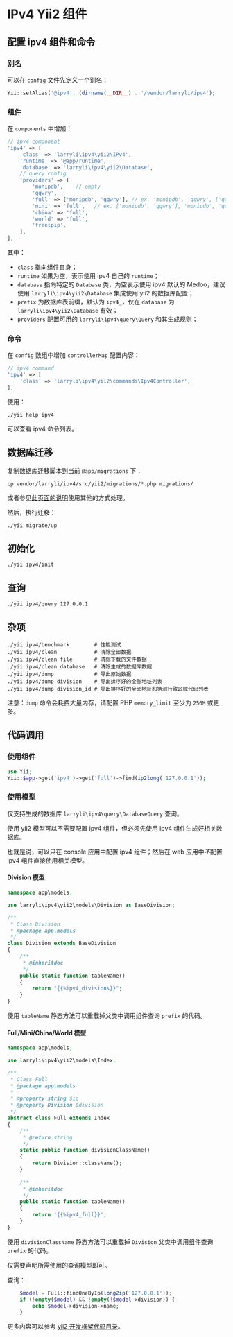 # IPv4 Yii2 组件

## 配置 ipv4 组件和命令

### 别名

可以在 ```config``` 文件先定义一个别名：

```php
Yii::setAlias('@ipv4', (dirname(__DIR__) . '/vendor/larryli/ipv4');
```

### 组件

在 ```components``` 中增加：

```php
// ipv4 component
'ipv4' => [
    'class' => 'larryli\ipv4\yii2\IPv4',
    'runtime' => '@app/runtime',
    'database' => 'larryli\ipv4\yii2\Database',
    // query config
    'providers' => [
        'monipdb',    // empty
        'qqwry',
        'full' => ['monipdb', 'qqwry'], // ex. 'monipdb', 'qqwry', ['qqwry', 'monipdb']
        'mini' => 'full',   // ex. ['monipdb', 'qqwry'], 'monipdb', 'qqwry', ['qqwry', 'monipdb']
        'china' => 'full',
        'world' => 'full',
        'freeipip',
    ],
],
```

其中：

* ```class``` 指向组件自身；
* ```runtime``` 如果为空，表示使用 ipv4 自己的 ```runtime```；
* ```database``` 指向特定的 ```Database``` 类，为空表示使用 ipv4 默认的 Medoo，建议使用 ```larryli\ipv4\yii2\Database``` 集成使用 yii2 的数据库配置；
* ```prefix``` 为数据库表前缀，默认为 ```ipv4_```，仅在 ```database``` 为 ```larryli\ipv4\yii2\Database``` 有效；
* ```providers``` 配置可用的 ```larryli\ipv4\query\Query``` 和其生成规则；

### 命令

在 ```config``` 数组中增加 ```controllerMap``` 配置内容：

```php
// ipv4 command
'ipv4' => [
    'class' => 'larryli\ipv4\yii2\commands\Ipv4Controller',
],
```

使用：

```shell
./yii help ipv4
```

可以查看 ipv4 命令列表。

## 数据库迁移

复制数据库迁移脚本到当前 ```@app/migrations``` 下：

```shell
cp vendor/larryli/ipv4/src/yii2/migrations/*.php migrations/
```

或者参见[此页面的说明](https://github.com/yiisoft/yii2/issues/384)使用其他的方式处理。

然后，执行迁移：

```shell
./yii migrate/up
```

## 初始化

```shell
./yii ipv4/init
```

## 查询

```shell
./yii ipv4/query 127.0.0.1
```

## 杂项

```shell
./yii ipv4/benchmark        # 性能测试
./yii ipv4/clean            # 清除全部数据
./yii ipv4/clean file       # 清除下载的文件数据
./yii ipv4/clean database   # 清除生成的数据库数据
./yii ipv4/dump             # 导出原始数据
./yii ipv4/dump division    # 导出排序好的全部地址列表
./yii ipv4/dump division_id # 导出排序好的全部地址和猜测行政区域代码列表
```

注意：```dump``` 命令会耗费大量内存，请配置 PHP ```memory_limit``` 至少为 ```256M``` 或更多。

## 代码调用

### 使用组件

```php
use Yii;
Yii::$app->get('ipv4')->get('full')->find(ip2long('127.0.0.1'));
```

### 使用模型

仅支持生成的数据库 ```larryli\ipv4\query\DatabaseQuery``` 查询。

使用 yii2 模型可以不需要配置 ipv4 组件，但必须先使用 ipv4 组件生成好相关数据库。

也就是说，可以只在 console 应用中配置 ipv4 组件；然后在 web 应用中*不*配置 ipv4 组件直接使用相关模型。

#### Division 模型

```php
namespace app\models;

use larryli\ipv4\yii2\models\Division as BaseDivision;

/**
 * Class Division
 * @package app\models
 */
class Division extends BaseDivision
{
    /**
     * @inheritdoc
     */
    public static function tableName()
    {
        return "{{%ipv4_divisions}}";
    }
}
```

使用 ```tableName``` 静态方法可以重载掉父类中调用组件查询 ```prefix``` 的代码。

#### Full/Mini/China/World 模型

```php
namespace app\models;

use larryli\ipv4\yii2\models\Index;

/**
 * Class Full
 * @package app\models
 *
 * @property string $ip
 * @property Division $division
 */
abstract class Full extends Index
{
    /**
     * @return string
     */
    static public function divisionClassName()
    {
        return Division::className();
    }
    
    /**
     * @inheritdoc
     */
    public static function tableName()
    {
        return '{{%ipv4_full}}';
    }
}
```

使用 ```divisionClassName``` 静态方法可以重载掉 ```Division``` 父类中调用组件查询 ```prefix``` 的代码。

仅需要声明所需使用的查询模型即可。

查询：

```php
    $model = Full::findOneByIp(long2ip('127.0.0.1'));
    if (!empty($model) && !empty(!$model->division)) {
        echo $model->division->name;
    }
```

更多内容可以参考 [yii2 开发框架代码目录](../../yii2)。
